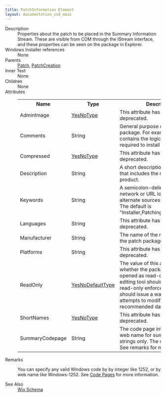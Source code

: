 ```yaml
---
title: PatchInformation Element
layout: documentation_xsd_main
---
```

<dl>
  <dt>Description</dt>
  <dd>Properties about the patch to be placed in the Summary Information Stream.  These are visible from COM through the IStream interface, and these properties can be seen on the package in Explorer.</dd>
  <dt>Windows Installer references</dt>
  <dd>None</dd>
  <dt>Parents</dt>
  <dd>
    <a href="../wix/patch">Patch</a>, <a href="../wix/patchcreation">PatchCreation</a></dd>
  <dt>Inner Text</dt>
  <dd>None</dd>
  <dt>Children</dt>
  <dd>None</dd>
  <dt>Attributes</dt>
  <dd>
    <table cellspacing="0" cellpadding="0" class="schema">
      <tr>
        <th width="15%">Name</th>
        <th width="15%">Type</th>
        <th width="65%">Description</th>
        <th width="15%">Required</th>
      </tr>
      <tr>
        <td>AdminImage</td>
        <td><a href="../wix/simple_type_yesnotype">YesNoType</a></td>
        <td>This attribute has been deprecated.</td>
        <td>&nbsp;</td>
      </tr>
      <tr>
        <td>Comments</td>
        <td>String</td>
        <td>General purpose of the patch package. For example, "This patch contains the logic and data required to install <i>&lt;product&gt;</i>."</td>
        <td>&nbsp;</td>
      </tr>
      <tr>
        <td>Compressed</td>
        <td><a href="../wix/simple_type_yesnotype">YesNoType</a></td>
        <td>This attribute has been deprecated.</td>
        <td>&nbsp;</td>
      </tr>
      <tr>
        <td>Description</td>
        <td>String</td>
        <td>A short description of the patch that includes the name of the product.</td>
        <td>&nbsp;</td>
      </tr>
      <tr>
        <td>Keywords</td>
        <td>String</td>
        <td>A semicolon-delimited list of network or URL locations for alternate sources of the patch. The default is "Installer,Patching,PCP,Database".</td>
        <td>&nbsp;</td>
      </tr>
      <tr>
        <td>Languages</td>
        <td>String</td>
        <td>This attribute has been deprecated.</td>
        <td>&nbsp;</td>
      </tr>
      <tr>
        <td>Manufacturer</td>
        <td>String</td>
        <td>The name of the manufacturer of the patch package.</td>
        <td>&nbsp;</td>
      </tr>
      <tr>
        <td>Platforms</td>
        <td>String</td>
        <td>This attribute has been deprecated.</td>
        <td>&nbsp;</td>
      </tr>
      <tr>
        <td>ReadOnly</td>
        <td><a href="../wix/simple_type_yesnodefaulttype">YesNoDefaultType</a></td>
        <td>                         The value of this attribute conveys whether the package should be opened as read-only.                         A database editing tool should not modify a read-only enforced database and should                         issue a warning at attempts to modify a read-only recommended database.                     </td>
        <td>&nbsp;</td>
      </tr>
      <tr>
        <td>ShortNames</td>
        <td><a href="../wix/simple_type_yesnotype">YesNoType</a></td>
        <td>This attribute has been deprecated.</td>
        <td>&nbsp;</td>
      </tr>
      <tr>
        <td>SummaryCodepage</td>
        <td>String</td>
        <td>The code page integer value or web name for summary info strings only.  The default is 1252.  See remarks for more information.</td>
        <td>&nbsp;</td>
      </tr>
    </table>
  </dd>
  <dt>Remarks</dt>
  <dd><p>You can specify any valid Windows code by by integer like 1252, or by web name like Windows-1252. See <a href="../../overview/codepage">Code Pages</a> for more information.</p></dd>
  <dt>See Also</dt>
  <dd>
    <a href="../wix">Wix Schema</a>
  </dd>
</dl>
